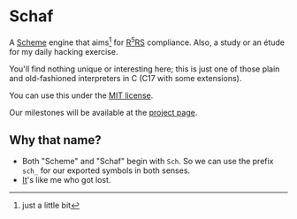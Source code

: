 Schaf
=====

A [Scheme](https://www.scheme.org/) engine that aims[^1] for
[R<sup>5</sup>RS](https://conservatory.scheme.org/schemers/Documents/Standards/R5RS/)
compliance. Also, a study or an étude for my daily hacking exercise.

You'll find nothing unique or interesting here; this is just one of those plain and
old-fashioned interpreters in C (C17 with some extensions).

You can use this under the [MIT license](./LICENSE.md).

Our milestones will be available at the
[project page](https://github.com/users/tadd/projects/3).

[^1]: just a little[^2] bit
[^2]: really

## Why that name?

* Both "Scheme" and "Schaf" begin with `Sch`. So we can use the prefix `sch_` for our
  exported symbols in both senses.
* [It](https://de.wiktionary.org/wiki/Schaf)'s like me who got lost.
